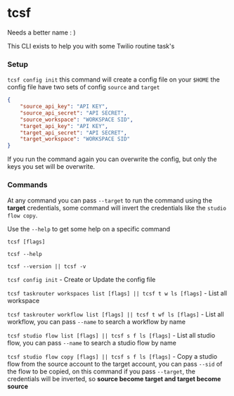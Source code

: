 # tcsf
Needs a better name : )

This CLI exists to help you with some Twilio routine task's

### Setup
`tcsf config init`
this command will create a config file on your `$HOME`
the config file have two sets of config `source` and `target`
``` json
{
	"source_api_key": "API KEY",
	"source_api_secret": "API SECRET",
	"source_workspace": "WORKSPACE SID",
	"target_api_key": "API KEY",
	"target_api_secret": "API SECRET",
	"target_workspace": "WORKSPACE SID"
}
```
If you run the command again you can overwrite the config, but only the keys you set will be overwrite.

### Commands
At any command you can pass `--target` to run the command using the **target** credentials, some command will invert the credentials like the `studio flow copy`.

Use the `--help` to get some help on a specific command

`tcsf [flags]`

`tcsf --help`

`tcsf --version || tcsf -v`

`tcsf config init` - Create or Update the config file

`tcsf taskrouter workspaces list [flags] || tcsf t w ls [flags]` - List all workspace

`tcsf taskrouter workflow list [flags] || tcsf t wf ls [flags]` - List all workflow, you can pass `--name` to search a workflow by name

`tcsf studio flow list [flags] || tcsf s f ls [flags]` - List all studio flow, you can pass `--name` to search a studio flow by name

`tcsf studio flow copy [flags] || tcsf s f ls [flags]` - Copy a studio flow from the source account to the target account, you can pass `--sid` of the flow to be copied, on this command if you pass `--target`, the credentials will be inverted, so **source become target and target become source**